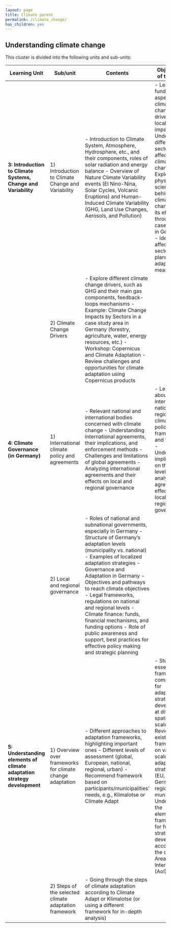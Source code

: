 ```yaml
---
layout: page
title: Climate parent
permalink: /climate_change/
has_children: yes
---
```

## Understanding climate change 
This cluster is divided into the following units and sub-units:

| Learning Unit                                      | Sub/unit                                                           | Contents                                                                                                                                                                                                                          | Objectives of the Unit                                                                                                                                |
|-----------------------------------------------------|---------------------------------------------------------------------|------------------------------------------------------------------------------------------------------------------------------------------------------------------------------------------------------------------------------------|---------------------------------------------------------------------------------------------------------------------------------------------------------|
| **3: Introduction to Climate Systems, Change and Variability** | 1) Introduction to Climate Change and Variability                 | - Introduction to Climate System, Atmosphere, Hydrosphere, etc., and their components, roles of solar radiation and energy balance - Overview of Nature Climate Variability events (El Nino-Nina, Solar Cycles, Volcanic Eruptions) and Human-Induced Climate Variability (GHG, Land Use Changes, Aerosols, and Pollution) | - Learn fundamental aspects of climate change, drivers, and local impacts - Understand different sectors affected by climate change - Explore the physical science behind climate change and its effects through a case study in Germany - Identify affected sectors for planning adaptation measures |
|                                                         | 2) Climate Change Drivers                                        | - Explore different climate change drivers, such as GHG and their main gas components, feedback-loops mechanisms - Example: Climate Change Impacts by Sectors in a case study area in Germany (forestry, agriculture, water, energy resources, etc.) - Workshop: Copernicus and Climate Adaptation - Review challenges and opportunities for climate adaptation using Copernicus products |                                                                                                                                                                                                                         |
| **4: Climate Governance (in Germany)**               | 1) International climate policy and agreements                    | - Relevant national and international bodies concerned with climate change - Understanding international agreements, their implications, and enforcement methods - Challenges and limitations of global agreements - Analyzing international agreements and their effects on local and regional governance | - Learn about international, national, and regional climate policy, legal frameworks, and finances - Understand implications on the local level and analyze agreements' effects on local and regional governance |
|                                                         | 2) Local and regional governance                                   | - Roles of national and subnational governments, especially in Germany - Structure of Germany’s adaptation levels (municipality vs. national) - Examples of localized adaptation strategies - Governance and Adaptation in Germany - Objectives and pathways to reach climate objectives - Legal frameworks, regulations on national and regional levels - Climate finance: funds, financial mechanisms, and funding options - Role of public awareness and support, best practices for effective policy making and strategic planning |                                                                                                                                                                                                                         |
| **5: Understanding elements of climate adaptation strategy development** | 1) Overview over frameworks for climate change adaptation       | - Different approaches to adaptation frameworks, highlighting important ones - Different levels of assessment (global, European, national, regional, urban) - Recommend framework based on participants/municipalities' needs, e.g., Klimalotse or Climate Adapt | - Study essential framework components for adaptation strategy development at different spatial scales - Review existing frameworks on various scales of adaptation strategy (EU, Germany, regional, municipal) - Understand the elemental framework for further strategy development according to the defined Area of Interest (AoI) |
|                                                         | 2) Steps of the selected climate adaptation framework             | - Going through the steps of climate adaptation according to Climate Adapt or Klimalotse (or using a different framework for in-depth analysis)                                                                                         |                                                                                                                                                                                                                         |
